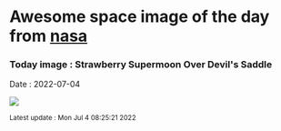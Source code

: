 
# Awesome space image of the day from [nasa](https://api.nasa.gov/)

### Today image : Strawberry Supermoon Over Devil's Saddle

Date : 2022-07-04


![](https://apod.nasa.gov/apod/image/2207/StrawberryMoonRise_Busilacchi_1080.jpg)

<small>Latest update : Mon Jul  4 08:25:21 2022</small>


